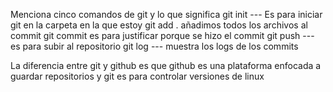 Menciona cinco comandos de git y lo que significa
git init --- Es para iniciar git en la carpeta en la que estoy
git add . añadimos todos los archivos al commit
git commit es para justificar porque se hizo el commit
git push --- es para subir al repositorio
git log --- muestra los logs de los commits 

La diferencia entre git y github es que github es una plataforma enfocada a guardar repositorios y git es para controlar versiones de linux
